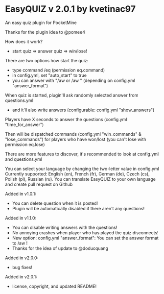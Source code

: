 EasyQUIZ v 2.0.1 by kvetinac97
===============================
An easy quiz plugin for PocketMine

Thanks for the plugin idea to @pomee4

How does it work?
 - start quiz => answer quiz => win/lose!

There are two options how start the quiz:
 - type command /eq (permission eq.command)
 - in config.yml, set "auto_start" to true
 - you can answer with "/aw <num> or /aw <answer>" (depending on config.yml "answer_format")
 
When quiz is started, plugin'll ask randomly selected answer from questions.yml
 - and it'll also write answers (configurable: config.yml "show_answers")

Players have X seconds to answer the questions (config.yml "time_for_answer")

Then will be dispatched commands (config.yml "win_commands" & "lose_commands")
for players who have won/lost (you can't lose with permission eq.lose)

There are more features to discover, it's recommended to look at config.yml and questions.yml

You can select your language by changing the two-letter value in config.yml
Currently supported: English (en), French (fr), German (de), Czech (cs), Polish (pl), Russian (ru).
You can translate EasyQUIZ to your own language and create pull request on Github

Added in v1.0.1:

- You can delete question when it is posted!
- Plugin will be automatically disabled if there aren't any questions!

Added in v1.1.0:

- You can disable writing answers with the questions!
- No annoying crashes when player who has played the quiz disconnects!
- New option: config.yml "answer_format": You can set the
  answer format to /aw <num>!
- Thanks for the idea of update to @doducquang

Added in v2.0.0:

- bug fixes!

Added in v2.0.1:

- license, copyright, and updated README!
